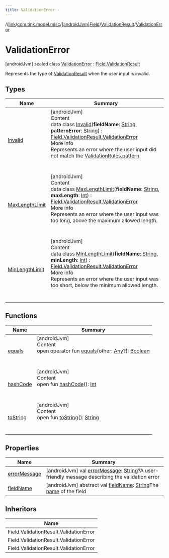 ```yaml
---
title: ValidationError -
---
```

//[link](../../../../index.md)/[com.tink.model.misc](../../../index.md)/[[androidJvm]Field](../../index.md)/[ValidationResult](../index.md)/[ValidationError](index.md)



# ValidationError  
 [androidJvm] sealed class [ValidationError](index.md) : [Field.ValidationResult](../index.md)

Represents the type of [ValidationResult](../index.md) when the user input is invalid.

   


## Types  
  
|  Name|  Summary| 
|---|---|
| <a name="com.tink.model.misc/Field.ValidationResult.ValidationError.Invalid///PointingToDeclaration/"></a>[Invalid](-invalid/index.md)| <a name="com.tink.model.misc/Field.ValidationResult.ValidationError.Invalid///PointingToDeclaration/"></a>[androidJvm]  <br>Content  <br>data class [Invalid](-invalid/index.md)(**fieldName**: [String](https://kotlinlang.org/api/latest/jvm/stdlib/kotlin/-string/index.html), **patternError**: [String](https://kotlinlang.org/api/latest/jvm/stdlib/kotlin/-string/index.html)) : [Field.ValidationResult.ValidationError](index.md)  <br>More info  <br>Represents an error where the user input did not match the [ValidationRules.pattern](../../-validation-rules/pattern.md).  <br><br><br>
| <a name="com.tink.model.misc/Field.ValidationResult.ValidationError.MaxLengthLimit///PointingToDeclaration/"></a>[MaxLengthLimit](-max-length-limit/index.md)| <a name="com.tink.model.misc/Field.ValidationResult.ValidationError.MaxLengthLimit///PointingToDeclaration/"></a>[androidJvm]  <br>Content  <br>data class [MaxLengthLimit](-max-length-limit/index.md)(**fieldName**: [String](https://kotlinlang.org/api/latest/jvm/stdlib/kotlin/-string/index.html), **maxLength**: [Int](https://kotlinlang.org/api/latest/jvm/stdlib/kotlin/-int/index.html)) : [Field.ValidationResult.ValidationError](index.md)  <br>More info  <br>Represents an error where the user input was too long, above the maximum allowed length.  <br><br><br>
| <a name="com.tink.model.misc/Field.ValidationResult.ValidationError.MinLengthLimit///PointingToDeclaration/"></a>[MinLengthLimit](-min-length-limit/index.md)| <a name="com.tink.model.misc/Field.ValidationResult.ValidationError.MinLengthLimit///PointingToDeclaration/"></a>[androidJvm]  <br>Content  <br>data class [MinLengthLimit](-min-length-limit/index.md)(**fieldName**: [String](https://kotlinlang.org/api/latest/jvm/stdlib/kotlin/-string/index.html), **minLength**: [Int](https://kotlinlang.org/api/latest/jvm/stdlib/kotlin/-int/index.html)) : [Field.ValidationResult.ValidationError](index.md)  <br>More info  <br>Represents an error where the user input was too short, below the minimum allowed length.  <br><br><br>


## Functions  
  
|  Name|  Summary| 
|---|---|
| <a name="kotlin/Any/equals/#kotlin.Any?/PointingToDeclaration/"></a>[equals](../../../../com.tink.service.user/[android-jvm]-user-profile-service-impl/index.md#%5Bkotlin%2FAny%2Fequals%2F%23kotlin.Any%3F%2FPointingToDeclaration%2F%5D%2FFunctions%2F-586840090)| <a name="kotlin/Any/equals/#kotlin.Any?/PointingToDeclaration/"></a>[androidJvm]  <br>Content  <br>open operator fun [equals](../../../../com.tink.service.user/[android-jvm]-user-profile-service-impl/index.md#%5Bkotlin%2FAny%2Fequals%2F%23kotlin.Any%3F%2FPointingToDeclaration%2F%5D%2FFunctions%2F-586840090)(other: [Any](https://kotlinlang.org/api/latest/jvm/stdlib/kotlin/-any/index.html)?): [Boolean](https://kotlinlang.org/api/latest/jvm/stdlib/kotlin/-boolean/index.html)  <br><br><br>
| <a name="kotlin/Any/hashCode/#/PointingToDeclaration/"></a>[hashCode](../../../../com.tink.service.user/[android-jvm]-user-profile-service-impl/index.md#%5Bkotlin%2FAny%2FhashCode%2F%23%2FPointingToDeclaration%2F%5D%2FFunctions%2F-586840090)| <a name="kotlin/Any/hashCode/#/PointingToDeclaration/"></a>[androidJvm]  <br>Content  <br>open fun [hashCode](../../../../com.tink.service.user/[android-jvm]-user-profile-service-impl/index.md#%5Bkotlin%2FAny%2FhashCode%2F%23%2FPointingToDeclaration%2F%5D%2FFunctions%2F-586840090)(): [Int](https://kotlinlang.org/api/latest/jvm/stdlib/kotlin/-int/index.html)  <br><br><br>
| <a name="kotlin/Any/toString/#/PointingToDeclaration/"></a>[toString](../../../../com.tink.service.user/[android-jvm]-user-profile-service-impl/index.md#%5Bkotlin%2FAny%2FtoString%2F%23%2FPointingToDeclaration%2F%5D%2FFunctions%2F-586840090)| <a name="kotlin/Any/toString/#/PointingToDeclaration/"></a>[androidJvm]  <br>Content  <br>open fun [toString](../../../../com.tink.service.user/[android-jvm]-user-profile-service-impl/index.md#%5Bkotlin%2FAny%2FtoString%2F%23%2FPointingToDeclaration%2F%5D%2FFunctions%2F-586840090)(): [String](https://kotlinlang.org/api/latest/jvm/stdlib/kotlin/-string/index.html)  <br><br><br>


## Properties  
  
|  Name|  Summary| 
|---|---|
| <a name="com.tink.model.misc/Field.ValidationResult.ValidationError/errorMessage/#/PointingToDeclaration/"></a>[errorMessage](error-message.md)| <a name="com.tink.model.misc/Field.ValidationResult.ValidationError/errorMessage/#/PointingToDeclaration/"></a> [androidJvm] val [errorMessage](error-message.md): [String](https://kotlinlang.org/api/latest/jvm/stdlib/kotlin/-string/index.html)?A user-friendly message describing the validation error   <br>
| <a name="com.tink.model.misc/Field.ValidationResult.ValidationError/fieldName/#/PointingToDeclaration/"></a>[fieldName](field-name.md)| <a name="com.tink.model.misc/Field.ValidationResult.ValidationError/fieldName/#/PointingToDeclaration/"></a> [androidJvm] abstract val [fieldName](field-name.md): [String](https://kotlinlang.org/api/latest/jvm/stdlib/kotlin/-string/index.html)The [name](../../name.md) of the field   <br>


## Inheritors  
  
|  Name| 
|---|
| <a name="com.tink.model.misc/Field.ValidationResult.ValidationError.MinLengthLimit///PointingToDeclaration/"></a>Field.ValidationResult.ValidationError
| <a name="com.tink.model.misc/Field.ValidationResult.ValidationError.MaxLengthLimit///PointingToDeclaration/"></a>Field.ValidationResult.ValidationError
| <a name="com.tink.model.misc/Field.ValidationResult.ValidationError.Invalid///PointingToDeclaration/"></a>Field.ValidationResult.ValidationError

